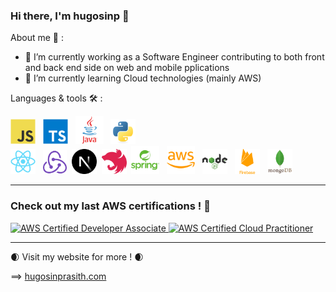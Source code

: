 ### Hi there, I'm hugosinp 👋

About me 🚀 :

- 🔭 I’m currently working as a Software Engineer contributing to both front and back end side on web and mobile pplications
- 🌱 I’m currently learning Cloud technologies (mainly AWS)

Languages & tools 🛠️ :

<div>
<img src="https://github.com/devicons/devicon/blob/master/icons/javascript/javascript-original.svg" title="JavaScript" alt="JavaScript" width="40" height="40"/>
&nbsp;
<img src="https://github.com/devicons/devicon/blob/master/icons/typescript/typescript-original.svg" title="TypeScript" alt="TypeScript" width="40" height="40"/>
&nbsp;
<img src="https://github.com/devicons/devicon/blob/master/icons/java/java-original-wordmark.svg" title="Java" alt="Java" width="45" height="45"/>
&nbsp;
<img src="https://github.com/devicons/devicon/blob/master/icons/python/python-original.svg" title="Python" alt="Python" width="40" height="40"/>&nbsp;
</div>

<div>
<img src="https://github.com/devicons/devicon/blob/master/icons/react/react-original.svg" title="React" alt="React" width="40" height="40"/>
&nbsp;
<img src="https://github.com/devicons/devicon/blob/master/icons/redux/redux-original.svg" title="Redux" alt="Redux " width="38" height="38"/>&nbsp;
<img src="https://github.com/devicons/devicon/blob/master/icons/nextjs/nextjs-original.svg" title="Nextjs" alt="Nextjs" width="40" height="40"/>&nbsp;
<img src="https://github.com/devicons/devicon/blob/master/icons/nestjs/nestjs-original.svg" title="Nestjs" alt="Nestjs" width="40" height="40"/>&nbsp;
<img src="https://github.com/devicons/devicon/blob/master/icons/spring/spring-original-wordmark.svg" title="Spring" alt="Spring" width="45" height="45"/>
&nbsp;
<img src="https://github.com/devicons/devicon/blob/master/icons/amazonwebservices/amazonwebservices-plain-wordmark.svg" title="AWS" alt="AWS" width="45" height="45"/>
&nbsp;
<img src="https://github.com/devicons/devicon/blob/master/icons/nodejs/nodejs-original-wordmark.svg" title="NodeJS" alt="NodeJS" width="40" height="40"/>
&nbsp;
<img src="https://github.com/devicons/devicon/blob/master/icons/firebase/firebase-plain-wordmark.svg" title="Firebase" alt="Firebase" width="40" height="40"/>
&nbsp;
<img src="https://github.com/devicons/devicon/blob/master/icons/mongodb/mongodb-original-wordmark.svg" title="MongoDB" alt="MongoDB" width="40" height="40"/>
&nbsp;
</div>

---

### Check out my last AWS certifications ! 🎉

<div>
<a target="_blank" href="https://www.credly.com/badges/037aa72c-4b84-4a7c-b44f-62b85d385ba6/public_url">
<img src="https://sinp-public-bucket.s3.eu-west-3.amazonaws.com/logos/aws-certified-developer-associate.png" title="AWS Certified Developer Associate" alt="AWS Certified Developer Associate" width="100" height="100"/>
</a>
<a target="_blank" href="https://www.credly.com/badges/94a9ab49-3788-40d0-9dc3-fd2d2785c676/public_url">
<img src="https://sinp-public-bucket.s3.eu-west-3.amazonaws.com/logos/aws-certified-cloud-practitioner.png" title="AWS Certified Cloud Practitioner" alt="AWS Certified Cloud Practitioner" width="100" height="100"/>
</a>
</div>

---

🌒 Visit my website for more ! 🌒

==> <a href="https://www.hugosinprasith.com" target="_blank">hugosinprasith.com</a>

<!--
**hugosinp/hugosinp** is a ✨ _special_ ✨ repository because its `README.md` (this file) appears on your GitHub profile.

Here are some ideas to get you started:

- 🔭 I’m currently working on ...
- 🌱 I’m currently learning Blockchain dev (ethers.js & Solidity)
- 👯 I’m looking to collaborate on ...
- 🤔 I’m looking for help with ...
- 💬 Ask me about ...
- 📫 How to reach me: ...
- 😄 Pronouns: ...
- ⚡ Fun fact: ...
-->

